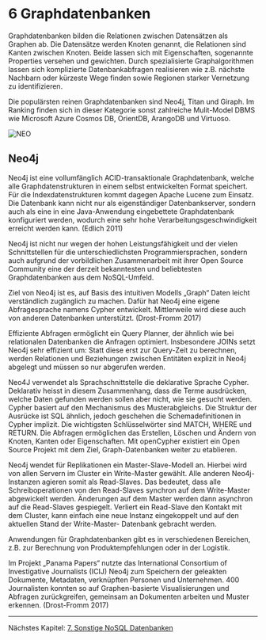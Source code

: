 # 6 Graphdatenbanken

Graphdatenbanken bilden die Relationen zwischen Datensätzen als Graphen ab. Die Datensätze werden Knoten genannt, die Relationen sind Kanten zwischen Knoten. Beide lassen sich mit Eigenschaften, sogenannte Properties versehen und gewichten. Durch spezialisierte Graphalgorithmen lassen sich komplizierte Datenbankabfragen realisieren wie z.B. nächste Nachbarn oder kürzeste Wege finden sowie Regionen starker Vernetzung zu identifizieren.

Die populärsten reinen Graphdatenbanken sind Neo4j, Titan und Giraph. Im Ranking finden sich in dieser Kategorie sonst zahlreiche Mulit-Model DBMS wie Microsoft Azure Cosmos DB, OrientDB, ArangoDB und Virtuoso.



![][img-neo4j]  

## Neo4j

Neo4j ist eine vollumfänglich ACID-transaktionale Graphdatenbank, welche alle Graphdatenstrukturen in einem selbst entwickelten Format speichert. Für die Indexdatenstrukturen kommt dagegen Apache Lucene zum Einsatz. Die Datenbank kann nicht nur als eigenständiger Datenbankserver, sondern auch als eine in eine Java-Anwendung eingebettete Graphdatenbank konfiguriert werden, wodurch eine sehr hohe Verarbeitungsgeschwindigkeit erreicht werden kann. (Edlich 2011)

Neo4j ist nicht nur wegen der hohen Leistungsfähigkeit und der vielen Schnittstellen für die unterschiedlichsten Programmiersprachen, sondern auch aufgrund der vorbildlichen Zusammenarbeit mit ihrer Open Source Community eine der derzeit bekanntesten und beliebtesten Graphdatenbanken aus dem NoSQL-Umfeld.

Ziel von Neo4j ist es, auf Basis des intuitiven Modells „Graph“ Daten leicht verständlich zugänglich zu machen. Dafür hat Neo4j eine eigene Abfragesprache namens Cypher entwickelt. Mittlerweile wird diese auch von anderen Datenbanken unterstützt. (Drost-Fromm 2017)

Effiziente Abfragen ermöglicht ein Query Planner, der ähnlich wie bei relationalen Datenbanken die Anfragen optimiert. Insbesondere JOINs setzt Neo4j sehr effizient um: Statt diese erst zur Query-Zeit zu berechnen, werden Relationen und Beziehungen zwischen Entitäten explizit in Neo4j abgelegt und müssen so nur abgerufen werden.

Neo4J verwendet als Sprachschnittstelle die deklarative Sprache Cypher. Deklarativ heisst in diesem Zusammenhang, dass die Terme ausdrücken, welche Daten gefunden werden sollen aber nicht, wie sie gesucht werden. Cypher basiert auf den Mechanismus des Musterabgleichs. Die Struktur der Ausrücke ist SQL ähnlich, jedoch geschehen die Schemadefinitionen in Cypher implizit. Die wichtigsten Schlüsselwörter sind MATCH, WHERE und RETURN. Die Abfragen ermöglichen das Erstellen, Löschen und Ändern von Knoten, Kanten oder Eigenschaften. Mit openCypher existiert ein Open Source Projekt mit dem Ziel, Graph-Datenbanken weiter zu etablieren.

Neo4j wendet für Replikationen ein Master-Slave-Modell an. Hierbei wird von allen Servern im Cluster ein Write-Master gewählt. Alle anderen Neo4j-Instanzen agieren somit als Read-Slaves. Das bedeutet, dass alle Schreiboperationen von den Read-Slaves synchron auf dem Write-Master abgewickelt werden. Änderungen auf dem Master werden dann asynchron auf die Read-Slaves gespiegelt. Verliert ein Read-Slave den Kontakt mit dem Cluster, kann einfach eine neue Instanz eingekoppelt und auf den aktuellen Stand der Write-Master- Datenbank gebracht werden.

Anwendungen für Graphdatenbanken gibt es in verschiedenen Bereichen, z.B. zur Berechnung von Produktempfehlungen oder in der Logistik.

Im Projekt „Panama Papers“ nutzte das International Consortium of Investigative Journalists (ICIJ) Neo4j zum Speichern der geleakten Dokumente, Metadaten, verknüpften Personen und Unternehmen. 400 Journalisten konnten so auf Graphen-basierte Visualisierungen und Abfragen zurückgreifen, gemeinsam an Dokumenten arbeiten und Muster erkennen.
(Drost-Fromm 2017)



***

Nächstes Kapitel: [7. Sonstige NoSQL Datenbanken][kap7]  

[kap7]:             ./7_sonstige_db.md "Sonstige NoSQL Datenbanken"
[img-neo4j]:      ./img/neo4j.png "NEO"
